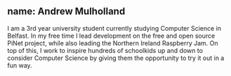 name: Andrew Mulholland
---
I am a 3rd year university student currently studying Computer Science in Belfast. In my free time I lead development on the free and open source PiNet project, while also leading the Northern Ireland Raspberry Jam. On top of this, I work to inspire hundreds of schoolkids up and down to consider Computer Science by giving them the opportunity to try it out in a fun way.